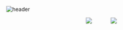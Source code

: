 ![header](https://capsule-render.vercel.app/api?type=waving&color=0:2CD8D5,48:6B8DD6,100:8E37D7&height=300&section=header&text=Robokit&fontSize=120&fontColor=FFFFFF&animation=fedeIn&fontAlignY=38&desc=2023&descAlignY=61&descAlign=72&descSize=24)
<p align='center'>
    <a class="fa fa-download" href="https://github.com/rogy-AquaLab/2023_robokit/archive/refs/heads/main.zip" style="text-decoration:none">
    <img src="https://img.shields.io/badge/Download!%20-%234f88d1.svg?style=for-the-badge&logoColor=black"/>
    </a>　　　
    <a class="fa fa-book" href=""style="color:#4FC08D;text-decoration:none;">
    <img src="https://img.shields.io/badge/DOCUMENT📝%20-%2349b383.svg?style=for-the-badge&logoColor=white"/>
  </a>
</p>
